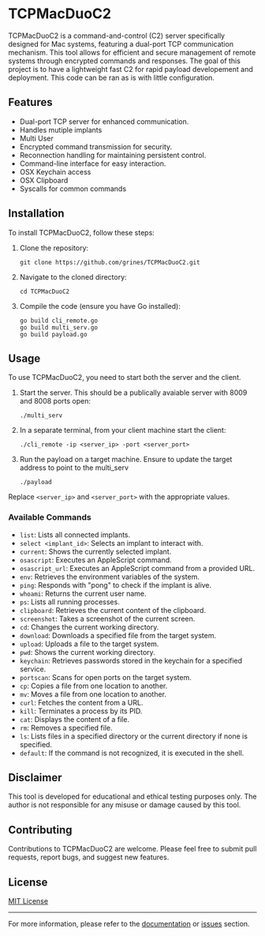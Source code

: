 # TCPMacDuoC2

TCPMacDuoC2 is a command-and-control (C2) server specifically designed for Mac systems, featuring a dual-port TCP communication mechanism. This tool allows for efficient and secure management of remote systems through encrypted commands and responses. The goal of this project is to have a lightweight fast C2 for rapid payload developement and deployment. This code can be ran as is with little configuration.

## Features

- Dual-port TCP server for enhanced communication.
- Handles mutiple implants
- Multi User
- Encrypted command transmission for security.
- Reconnection handling for maintaining persistent control.
- Command-line interface for easy interaction.
- OSX Keychain access
- OSX Clipboard
- Syscalls for common commands

## Installation

To install TCPMacDuoC2, follow these steps:

1. Clone the repository:
   ```
   git clone https://github.com/grines/TCPMacDuoC2.git
   ```
2. Navigate to the cloned directory:
   ```
   cd TCPMacDuoC2
   ```
3. Compile the code (ensure you have Go installed):
   ```
   go build cli_remote.go
   go build multi_serv.go
   go build payload.go
   ```

## Usage

To use TCPMacDuoC2, you need to start both the server and the client.

1. Start the server. This should be a publically avaiable server with 8009 and 8008 ports open:
   ```
   ./multi_serv
   ```
2. In a separate terminal, from your client machine start the client:
   ```
   ./cli_remote -ip <server_ip> -port <server_port>
   ```
3. Run the payload on a target machine. Ensure to update the target address to point to the multi_serv
   ```
   ./payload
   ```

Replace `<server_ip>` and `<server_port>` with the appropriate values.

### Available Commands

- `list`: Lists all connected implants.
- `select <implant_id>`: Selects an implant to interact with.
- `current`: Shows the currently selected implant.
- `osascript`: Executes an AppleScript command.
- `osascript_url`: Executes an AppleScript command from a provided URL.
- `env`: Retrieves the environment variables of the system.
- `ping`: Responds with "pong" to check if the implant is alive.
- `whoami`: Returns the current user name.
- `ps`: Lists all running processes.
- `clipboard`: Retrieves the current content of the clipboard.
- `screenshot`: Takes a screenshot of the current screen.
- `cd`: Changes the current working directory.
- `download`: Downloads a specified file from the target system.
- `upload`: Uploads a file to the target system.
- `pwd`: Shows the current working directory.
- `keychain`: Retrieves passwords stored in the keychain for a specified service.
- `portscan`: Scans for open ports on the target system.
- `cp`: Copies a file from one location to another.
- `mv`: Moves a file from one location to another.
- `curl`: Fetches the content from a URL.
- `kill`: Terminates a process by its PID.
- `cat`: Displays the content of a file.
- `rm`: Removes a specified file.
- `ls`: Lists files in a specified directory or the current directory if none is specified.
- `default`: If the command is not recognized, it is executed in the shell.

## Disclaimer

This tool is developed for educational and ethical testing purposes only. The author is not responsible for any misuse or damage caused by this tool.

## Contributing

Contributions to TCPMacDuoC2 are welcome. Please feel free to submit pull requests, report bugs, and suggest new features.

## License

[MIT License](LICENSE)

---

For more information, please refer to the [documentation](#) or [issues](https://github.com/grines/TCPMacDuoC2/issues) section.

